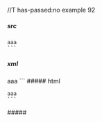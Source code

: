 //T has-passed:no
example 92
##### src
````
aaa
```
``````
##### xml
<?xml version="1.0" encoding="UTF-8"?>
<!DOCTYPE document SYSTEM "CommonMark.dtd">
<document xmlns="http://commonmark.org/xml/1.0">
  <code_block>aaa
```
</code_block>
</document>
##### html
<pre><code>aaa
```
</code></pre>
#####
